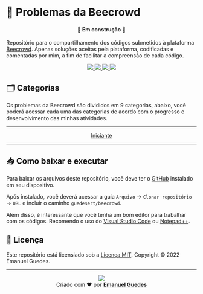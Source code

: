 # 🐝 Problemas da Beecrowd

<h4 align="center">🚧 Em construção 🚧</h4>

Repositório para o compartilhamento dos códigos submetidos à plataforma [Beecrowd](https://www.beecrowd.com.br/judge/pt). Apenas soluções aceitas pela plataforma, codificadas e comentadas por mim, a fim de facilitar a compreensão de cada código.

<a href="#"><p align="center"><img src="https://img.shields.io/github/directory-file-count/guedesert/beecrowd?color=aliceblue&label=arquivos"> <img src="https://img.shields.io/github/repo-size/guedesert/beecrowd?color=brightgreen&label=tamanho"/> <img src="https://img.shields.io/github/languages/count/guedesert/beecrowd?label=linguagens&color=yellow"/> <img src="https://img.shields.io/github/languages/top/guedesert/beecrowd?color=blue"/><p></a>

## 🗂 Categorias
Os problemas da Beecrowd são divididos em 9 categorias, abaixo, você poderá acessar cada uma das categorias de acordo com o progresso e desenvolvimento das minhas atividades.

<hr>
<div align="center">
    <a href="./1-iniciante">
        Iniciante
    </a>
</div>
<hr>

## 📥 Como baixar e executar
Para baixar os arquivos deste repositório, você deve ter o [GitHub](https://github.com/) instalado em seu dispositivo.

Após instalado, você deverá acessar a guia `Arquivo` → `Clonar repositório` → `URL` e incluir o caminho `guedesert/beecrowd`.

Além disso, é interessante que você tenha um bom editor para trabalhar com os códigos. Recomendo o uso do [Visual Studio Code](https://code.visualstudio.com/) ou [Notepad++](https://notepad-plus-plus.org/).

## 📃 Licença
Este repositório está licensiado sob a [Licença MIT](./LICENSE). Copyright © 2022 Emanuel Guedes.

<hr>
<div align="center">
<a href="./LICENSE"><img src="https://img.shields.io/github/license/guedesert/beecrowd?color=blue"/></a>
<br/>
Criado com ❤ por <a href="https://br.linkedin.com/in/guedesert"><b>Emanuel Guedes</b></a>
</div>